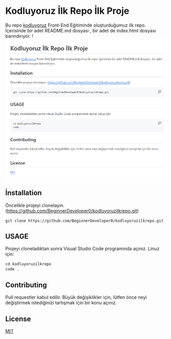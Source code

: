 # Kodluyoruz İlk Repo İlk Proje
Bu repo [kodluyoruz](https://kodluyoruz.org/) Front-End Eğitiminde oluşturduğumuz ilk repo. İçerisinde bir adet README.md dosyası , bir adet de index.html dosyası barındırıyor.
!![Projeden bir kesit](image.png)
## İnstallation
Öncelikle projeyi clonelayın. (https://github.com/BeginnerDeveloper0/kodluyoruzilkrepo.git)
```
git clone https://github.com/BeginnerDeveloper0/kodluyoruzilkrepo.git
```
## USAGE
Projeyi cloneladıktan sonra Visual Studio Code programında açınız.
Linuz için:
```
cd kodluyoruzilkrepo
code .
```
## Contributing
Pull requestler kabul edilir. Büyük değişiklikler için, lütfen önce neyi değiştirmek istediğinizi tartışmak için bir konu açınız.
## License
[MIT](https://choosealicense.com/licenses/mit/)

